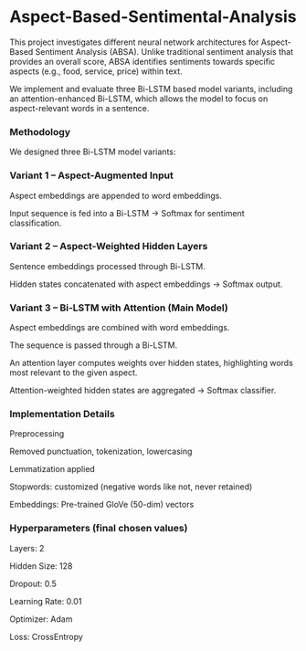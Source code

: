 # Aspect-Based-Sentimental-Analysis

This project investigates different neural network architectures for Aspect-Based Sentiment Analysis (ABSA). Unlike traditional sentiment analysis that provides an overall score, ABSA identifies sentiments towards specific aspects (e.g., food, service, price) within text.

We implement and evaluate three Bi-LSTM based model variants, including an attention-enhanced Bi-LSTM, which allows the model to focus on aspect-relevant words in a sentence.

### Methodology

We designed three Bi-LSTM model variants:

### Variant 1 – Aspect-Augmented Input

Aspect embeddings are appended to word embeddings.

Input sequence is fed into a Bi-LSTM → Softmax for sentiment classification.

### Variant 2 – Aspect-Weighted Hidden Layers

Sentence embeddings processed through Bi-LSTM.

Hidden states concatenated with aspect embeddings → Softmax output.

### Variant 3 – Bi-LSTM with Attention (Main Model)

Aspect embeddings are combined with word embeddings.

The sequence is passed through a Bi-LSTM.

An attention layer computes weights over hidden states, highlighting words most relevant to the given aspect.

Attention-weighted hidden states are aggregated → Softmax classifier.


### Implementation Details
Preprocessing

Removed punctuation, tokenization, lowercasing

Lemmatization applied

Stopwords: customized (negative words like not, never retained)

Embeddings: Pre-trained GloVe (50-dim) vectors

### Hyperparameters (final chosen values)

Layers: 2

Hidden Size: 128

Dropout: 0.5

Learning Rate: 0.01

Optimizer: Adam

Loss: CrossEntropy
